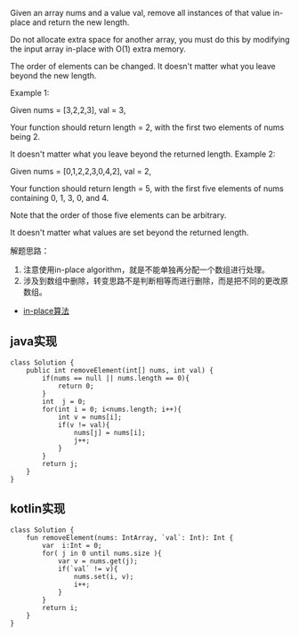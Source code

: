 Given an array nums and a value val, remove all instances of that value in-place and return the new length.

Do not allocate extra space for another array, you must do this by modifying the input array in-place with O(1) extra memory.

The order of elements can be changed. It doesn't matter what you leave beyond the new length.

Example 1:

Given nums = [3,2,2,3], val = 3,

Your function should return length = 2, with the first two elements of nums being 2.

It doesn't matter what you leave beyond the returned length.
Example 2:

Given nums = [0,1,2,2,3,0,4,2], val = 2,

Your function should return length = 5, with the first five elements of nums containing 0, 1, 3, 0, and 4.

Note that the order of those five elements can be arbitrary.

It doesn't matter what values are set beyond the returned length.

解题思路：
1. 注意使用in-place algorithm，就是不能单独再分配一个数组进行处理。 
2. 涉及到数组中删除，转变思路不是判断相等而进行删除，而是把不同的更改原数组。 


* [in-place算法](https://zh.wikipedia.org/wiki/%E5%8E%9F%E5%9C%B0%E7%AE%97%E6%B3%95)


## java实现

```
class Solution {
    public int removeElement(int[] nums, int val) {
        if(nums == null || nums.length == 0){
            return 0;
        }
        int  j = 0;
        for(int i = 0; i<nums.length; i++){
            int v = nums[i];
            if(v != val){
                nums[j] = nums[i];
                j++;
            }
        }
        return j;
    }
}
```

## kotlin实现
```
class Solution {
    fun removeElement(nums: IntArray, `val`: Int): Int {
        var  i:Int = 0;
        for( j in 0 until nums.size ){
            var v = nums.get(j);
            if(`val` != v){
                nums.set(i, v);
                i++;
            }
        }
        return i;
    }
}
```
